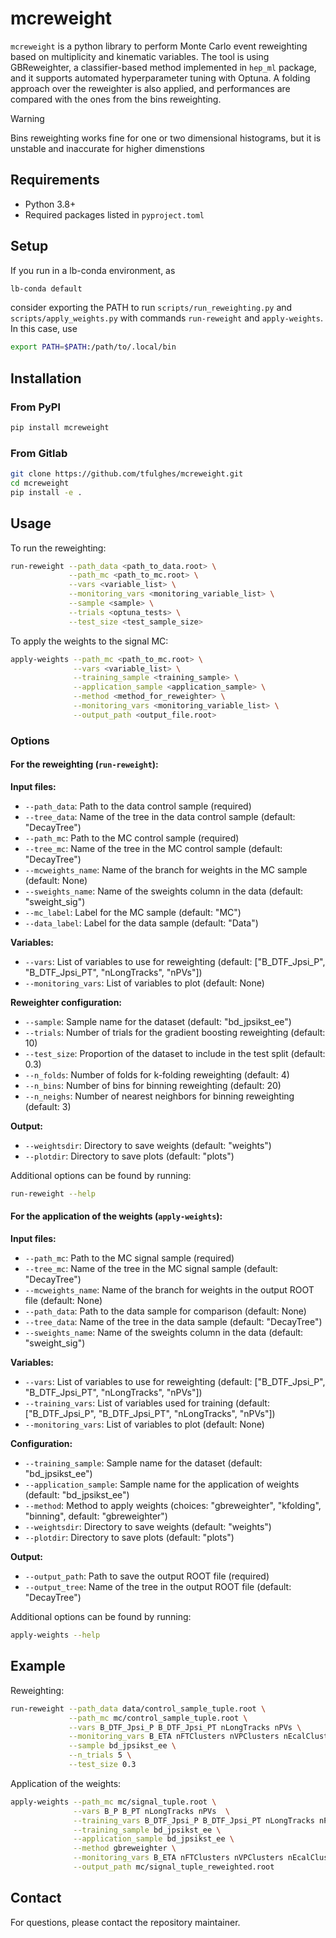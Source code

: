 # mcreweight

`mcreweight` is a python library to perform Monte Carlo event reweighting based on multiplicity and kinematic variables. The tool is using GBReweighter, a classifier-based method implemented in `hep_ml` package, and it supports automated hyperparameter tuning with Optuna. A folding approach over the reweighter is also applied, and performances are compared with the ones from the bins reweighting. 

> [!WARNING]
Bins reweighting works fine for one or two dimensional histograms, but it is unstable and inaccurate for higher dimenstions 

## Requirements

- Python 3.8+
- Required packages listed in `pyproject.toml`

## Setup

If you run in a lb-conda environment, as
```bash
lb-conda default
```
consider exporting the PATH to run `scripts/run_reweighting.py` and `scripts/apply_weights.py` with commands `run-reweight` and `apply-weights`. In this case, use
```bash
export PATH=$PATH:/path/to/.local/bin
```	

## Installation

### From PyPl

```bash
pip install mcreweight
```

### From Gitlab

```bash
git clone https://github.com/tfulghes/mcreweight.git
cd mcreweight
pip install -e .
```

## Usage

To run the reweighting:

```bash
run-reweight --path_data <path_to_data.root> \
    	     --path_mc <path_to_mc.root> \
    	     --vars <variable_list> \
    	     --monitoring_vars <monitoring_variable_list> \
    	     --sample <sample> \
    	     --trials <optuna_tests> \
    	     --test_size <test_sample_size>
```

To apply the weights to the signal MC:

```bash
apply-weights --path_mc <path_to_mc.root> \
    	      --vars <variable_list> \
    	      --training_sample <training_sample> \
    	      --application_sample <application_sample> \
    	      --method <method_for_reweighter> \
    	      --monitoring_vars <monitoring_variable_list> \
    	      --output_path <output_file.root>
```

### Options

#### For the reweighting (`run-reweight`):

**Input files:**
- `--path_data`: Path to the data control sample (required)
- `--tree_data`: Name of the tree in the data control sample (default: "DecayTree")
- `--path_mc`: Path to the MC control sample (required)
- `--tree_mc`: Name of the tree in the MC control sample (default: "DecayTree")
- `--mcweights_name`: Name of the branch for weights in the MC sample (default: None)
- `--sweights_name`: Name of the sweights column in the data (default: "sweight_sig")
- `--mc_label`: Label for the MC sample (default: "MC")
- `--data_label`: Label for the data sample (default: "Data")

**Variables:**
- `--vars`: List of variables to use for reweighting (default: ["B_DTF_Jpsi_P", "B_DTF_Jpsi_PT", "nLongTracks", "nPVs"])
- `--monitoring_vars`: List of variables to plot (default: None)

**Reweighter configuration:**
- `--sample`: Sample name for the dataset (default: "bd_jpsikst_ee")
- `--trials`: Number of trials for the gradient boosting reweighting (default: 10)
- `--test_size`: Proportion of the dataset to include in the test split (default: 0.3)
- `--n_folds`: Number of folds for k-folding reweighting (default: 4)
- `--n_bins`: Number of bins for binning reweighting (default: 20)
- `--n_neighs`: Number of nearest neighbors for binning reweighting (default: 3)

**Output:**
- `--weightsdir`: Directory to save weights (default: "weights")
- `--plotdir`: Directory to save plots (default: "plots")

Additional options can be found by running:
```bash
run-reweight --help
```

#### For the application of the weights (`apply-weights`):

**Input files:**
- `--path_mc`: Path to the MC signal sample (required)
- `--tree_mc`: Name of the tree in the MC signal sample (default: "DecayTree")
- `--mcweights_name`: Name of the branch for weights in the output ROOT file (default: None)
- `--path_data`: Path to the data sample for comparison (default: None)
- `--tree_data`: Name of the tree in the data sample (default: "DecayTree")
- `--sweights_name`: Name of the sweights column in the data (default: "sweight_sig")

**Variables:**
- `--vars`: List of variables to use for reweighting (default: ["B_DTF_Jpsi_P", "B_DTF_Jpsi_PT", "nLongTracks", "nPVs"])
- `--training_vars`: List of variables used for training (default: ["B_DTF_Jpsi_P", "B_DTF_Jpsi_PT", "nLongTracks", "nPVs"])
- `--monitoring_vars`: List of variables to plot (default: None)

**Configuration:**
- `--training_sample`: Sample name for the dataset (default: "bd_jpsikst_ee")
- `--application_sample`: Sample name for the application of weights (default: "bd_jpsikst_ee")
- `--method`: Method to apply weights (choices: "gbreweighter", "kfolding", "binning", default: "gbreweighter")
- `--weightsdir`: Directory to save weights (default: "weights")
- `--plotdir`: Directory to save plots (default: "plots")

**Output:**
- `--output_path`: Path to save the output ROOT file (required)
- `--output_tree`: Name of the tree in the output ROOT file (default: "DecayTree")

Additional options can be found by running:
```bash
apply-weights --help
```

## Example

Reweighting:
```bash
run-reweight --path_data data/control_sample_tuple.root \
    	     --path_mc mc/control_sample_tuple.root \
    	     --vars B_DTF_Jpsi_P B_DTF_Jpsi_PT nLongTracks nPVs \
    	     --monitoring_vars B_ETA nFTClusters nVPClusters nEcalClusters \
    	     --sample bd_jpsikst_ee \
    	     --n_trials 5 \
    	     --test_size 0.3 
```

Application of the weights:
```bash
apply-weights --path_mc mc/signal_tuple.root \
    	      --vars B_P B_PT nLongTracks nPVs  \
    	      --training_vars B_DTF_Jpsi_P B_DTF_Jpsi_PT nLongTracks nPVs  \
    	      --training_sample bd_jpsikst_ee \
    	      --application_sample bd_jpsikst_ee \
    	      --method gbreweighter \
    	      --monitoring_vars B_ETA nFTClusters nVPClusters nEcalClusters \
    	      --output_path mc/signal_tuple_reweighted.root
```

## Contact

For questions, please contact the repository maintainer.